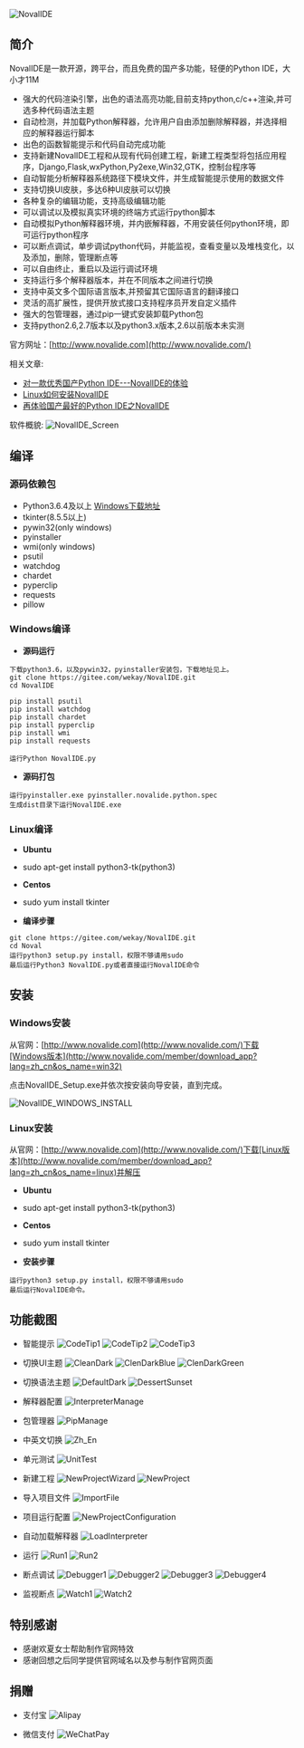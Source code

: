 ![NovalIDE](noval/bmp_source/logo.png)

简介
----------------------------------

NovalIDE是一款开源，跨平台，而且免费的国产多功能，轻便的Python IDE，大小才11M

- 强大的代码渲染引擎，出色的语法高亮功能,目前支持python,c/c++渲染,并可选多种代码语法主题
- 自动检测，并加载Python解释器，允许用户自由添加删除解释器，并选择相应的解释器运行脚本
- 出色的函数智能提示和代码自动完成功能
- 支持新建NovalIDE工程和从现有代码创建工程，新建工程类型将包括应用程序，Django,Flask,wxPython,Py2exe,Win32,GTK，控制台程序等
- 自动智能分析解释器系统路径下模块文件，并生成智能提示使用的数据文件
- 支持切换UI皮肤，多达6种UI皮肤可以切换
- 各种复杂的编辑功能，支持高级编辑功能
- 可以调试以及模拟真实环境的终端方式运行python脚本
- 自动模拟Python解释器环境，并内嵌解释器，不用安装任何python环境，即可运行python程序
- 可以断点调试，单步调试python代码，并能监视，查看变量以及堆栈变化，以及添加，删除，管理断点等
- 可以自由终止，重启以及运行调试环境
- 支持运行多个解释器版本，并在不同版本之间进行切换
- 支持中英文多个国际语言版本,并预留其它国际语言的翻译接口
- 灵活的高扩展性，提供开放式接口支持程序员开发自定义插件
- 强大的包管理器，通过pip一键式安装卸载Python包
- 支持python2.6,2.7版本以及python3.x版本,2.6以前版本未实测

官方网址：[http://www.novalide.com](http://www.novalide.com/)

相关文章:

- [对一款优秀国产Python IDE---NovalIDE的体验](https://my.oschina.net/u/3728672/blog/1817030)
- [Linux如何安装NovalIDE](https://my.oschina.net/u/3728672/blog/1831452)
- [再体验国产最好的Python IDE之NovalIDE](https://my.oschina.net/u/3728672/blog/3125055)

软件概貌: ![NovalIDE_Screen](noval/bmp_source/images/banner_01.png)

编译
----------------------------------

### 源码依赖包

- Python3.6.4及以上 [Windows下载地址](https://www.python.org/ftp/python/3.6.4/python-3.6.4.exe)
- tkinter(8.5.5以上)
- pywin32(only windows)
- pyinstaller
- wmi(only windows)
- psutil
- watchdog
- chardet
- pyperclip
- requests
- pillow

### Windows编译

- **源码运行**

```
下载python3.6，以及pywin32，pyinstaller安装包，下载地址见上。
git clone https://gitee.com/wekay/NovalIDE.git
cd NovalIDE

pip install psutil
pip install watchdog
pip install chardet
pip install pyperclip
pip install wmi
pip install requests

运行Python NovalIDE.py
```

- **源码打包**

```
运行pyinstaller.exe pyinstaller.novalide.python.spec
生成dist目录下运行NovalIDE.exe
```

### Linux编译

- **Ubuntu**

- sudo apt-get install python3-tk(python3)

- **Centos**

- sudo yum install tkinter

- **编译步骤**

```
git clone https://gitee.com/wekay/NovalIDE.git
cd Noval
运行python3 setup.py install，权限不够请用sudo
最后运行Python3 NovalIDE.py或者直接运行NovalIDE命令
```

安装
----------------------------------

### Windows安装

从官网：[http://www.novalide.com](http://www.novalide.com/)下载[Windows版本](http://www.novalide.com/member/download_app?lang=zh_cn&os_name=win32)

点击NovalIDE_Setup.exe并依次按安装向导安装，直到完成。

![NovalIDE_WINDOWS_INSTALL](noval/bmp_source/images/windows_insall.png)

### Linux安装
从官网：[http://www.novalide.com](http://www.novalide.com/)下载[Linux版本](http://www.novalide.com/member/download_app?lang=zh_cn&os_name=linux)并解压 

- **Ubuntu**

- sudo apt-get install python3-tk(python3)

- **Centos**

- sudo yum install tkinter

- **安装步骤**

```
运行python3 setup.py install，权限不够请用sudo
最后运行NovalIDE命令。
```

功能截图
----------------------------------

- 智能提示
![CodeTip1](noval/bmp_source/images/banner_02.png)
![CodeTip2](noval/bmp_source/images/banner_03.png)
![CodeTip3](noval/bmp_source/images/banner_04.png)

- 切换UI主题
![CleanDark](noval/bmp_source/images/CleanDark.png)
![ClenDarkBlue](noval/bmp_source/images/ClenDarkBlue.png)
![ClenDarkGreen](noval/bmp_source/images/ClenDarkGreen.png)

- 切换语法主题
![DefaultDark](noval/bmp_source/images/DefaultDark.png)
![DessertSunset](noval/bmp_source/images/DessertSunset.png)

- 解释器配置
![InterpreterManage](noval/bmp_source/images/banner_06.png)

- 包管理器
![PipManage](noval/bmp_source/images/banner_07.png)

- 中英文切换
![Zh_En](noval/bmp_source/images/zh_en.png)

- 单元测试
![UnitTest](noval/bmp_source/images/banner_08.png)

- 新建工程
![NewProjectWizard](noval/bmp_source/images/wizard.png)
![NewProject](noval/bmp_source/images/project.png)


- 导入项目文件
![ImportFile](noval/bmp_source/images/importfile.png)

- 项目运行配置
![NewProjectConfiguration](noval/bmp_source/images/configuration.png)

- 自动加载解释器
![LoadInterpreter](noval/bmp_source/images/interpreter.png)

- 运行
![Run1](noval/bmp_source/images/run1.png)
![Run2](noval/bmp_source/images/run2.png)

- 断点调试
![Debugger1](noval/bmp_source/images/debugger1.png)
![Debugger2](noval/bmp_source/images/debugger2.png)
![Debugger3](noval/bmp_source/images/debugger3.png)
![Debugger4](noval/bmp_source/images/debugger4.png)

- 监视断点
![Watch1](noval/bmp_source/images/watch1.png)
![Watch2](noval/bmp_source/images/watch2.png)

特别感谢
----------------------------------

- 感谢欢夏女士帮助制作官网特效
- 感谢回想之后同学提供官网域名以及参与制作官网页面


捐赠
----------------------------------

- 支付宝
![Alipay](noval/bmp_source/images/alipay.jpg)

- 微信支付
![WeChatPay](noval/bmp_source/images/wechatpay.jpg)
